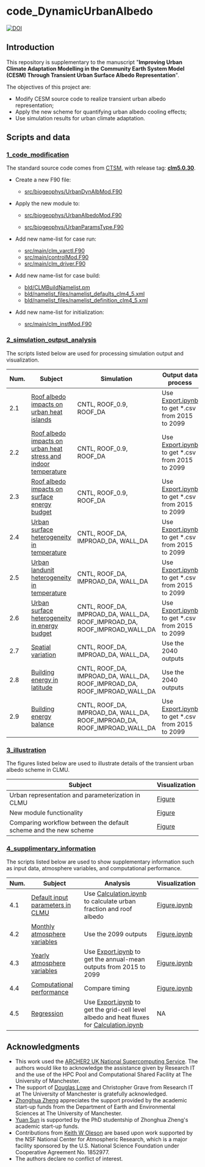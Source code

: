 # code_DynamicUrbanAlbedo

[![DOI](https://zenodo.org/badge/770688781.svg)](https://zenodo.org/doi/10.5281/zenodo.10903399)

## Introduction

This repository is supplementary to the manuscript "**Improving Urban Climate Adaptation Modelling in the Community Earth System Model (CESM) Through Transient Urban Surface Albedo Representation**".

The objectives of this project are:

- Modify CESM source code to realize transient urban albedo representation;
- Apply the new scheme for quantifying urban albedo cooling effects;
- Use simulation results for urban climate adaptation.

## Scripts and data

### [1_code_modification](./1_code_modification)

The standard source code comes from [CTSM](https://github.com/ESCOMP/CTSM), with release tag: **[clm5.0.30](https://github.com/ESCOMP/CTSM/releases/tag/release-clm5.0.30)**.

- Create a new F90 file:
  
  - [src/biogeophys/UrbanDynAlbMod.F90](.//1_code_modification/src/biogeophys/UrbanDynAlbMod.F90)

- Apply the new module to:
  
  - [src/biogeophys/UrbanAlbedoMod.F90](./1_code_modification/src/biogeophys/UrbanAlbedoMod.F90)
  
  - [src/biogeophys/UrbanParamsType.F90](./1_code_modification/src/biogeophys/UrbanParamsType.F90)

- Add new name-list for case run:
  
  - [src/main/clm_varctl.F90](./1_code_modification/src/main/clm_varctl.F90)
  - [src/main/controlMod.F90](./1_code_modification/src/main/controlMod.F90)
  - [src/main/clm_driver.F90](./1_code_modification/src/main/clm_driver.F90)

- Add new name-list for case build:
  
  - [bld/CLMBuildNamelist.pm](./1_code_modification/src/bld/CLMBuildNamelist.pm)
  - [bld/namelist_files/namelist_defaults_clm4_5.xml](./1_code_modification/src/bld/namelist_defaults_clm4_5.xml)
  - [bld/namelist_files/namelist_definition_clm4_5.xml](./1_code_modification/src/bld/namelist_definition_clm4_5.xml)

- Add new name-list for initialization:
  
  - [src/main/clm_instMod.F90](./1_code_modification/src/main/clm_instMod.F90)

### [2_simulation_output_analysis]()

The scripts listed below are used for processing simulation output and visualization.

| Num. | Subject                                                                                                                       | Simulation                                                                | Output data process                                                                                                                         | Visualization                                                                                            |
| ---- | ----------------------------------------------------------------------------------------------------------------------------- | ------------------------------------------------------------------------- | ------------------------------------------------------------------------------------------------------------------------------------------- | -------------------------------------------------------------------------------------------------------- |
| 2.1  | [Roof albedo impacts on urban heat islands](./2_simulation_output_analysis/2.1_roof_albedo_impacts_UHI)                       | CNTL, ROOF_0.9, ROOF_DA                                                   | Use [Export.ipynb](./2_simulation_output_analysis/2.1_roof_albedo_impacts_UHI/Export.ipynb) to get *.csv from 2015 to 2099                  | [Figure.ipynb](./2_simulation_output_analysis/2.1_roof_albedo_impacts_UHI/Figure.ipynb)                  |
| 2.2  | [Roof albedo impacts on urban heat stress and indoor temperature](./2_simulation_output_analysis/2.2_roof_albedo_impacts_UHS) | CNTL, ROOF_0.9, ROOF_DA                                                   | Use [Export.ipynb](./2_simulation_output_analysis/2.2_roof_albedo_impacts_UHS/Export.ipynb) to get *.csv from 2015 to 2099                  | [Figure.ipynb](./2_simulation_output_analysis/2.2_roof_albedo_impacts_UHS/Figure.ipynb)                  |
| 2.3  | [Roof albedo impacts on surface energy budget](./2_simulation_output_analysis/2.3_roof_albedo_impacts_energy)                 | CNTL, ROOF_0.9, ROOF_DA                                                   | Use [Export.ipynb](./2_simulation_output_analysis/2.3_roof_albedo_impacts_energy/Export.ipynb) to get *.csv from 2015 to 2099               | [Figure.ipynb](./2_simulation_output_analysis/2.3_roof_albedo_impacts_energy/Figure.ipynb)               |
| 2.4  | [Urban surface heterogeneity in temperature](./2_simulation_output_analysis/2.4_urban_surface_heterogeneity_temperature)      | CNTL, ROOF_DA, IMPROAD_DA, WALL_DA                                        | Use [Export.ipynb](./2_simulation_output_analysis/2.4_urban_surface_heterogeneity_temperature/Export.ipynb) to get *.csv from 2015 to 2099  | [Figure.ipynb](./2_simulation_output_analysis/2.4_urban_surface_heterogeneity_temperature/Figure.ipynb)  |
| 2.5  | [Urban landunit heterogeneity in temperature](./2_simulation_output_analysis/2.5_urban_landunit_heterogeneity_temperature)    | CNTL, ROOF_DA, IMPROAD_DA, WALL_DA                                        | Use [Export.ipynb](./2_simulation_output_analysis/2.5_urban_landunit_heterogeneity_temperature/Export.ipynb) to get *.csv from 2015 to 2099 | [Figure.ipynb](./2_simulation_output_analysis/2.5_urban_landunit_heterogeneity_temperature/Figure.ipynb) |
| 2.6  | [Urban surface heterogeneity in energy budget](./2_simulation_output_analysis/2.6_urban_surface_heterogeneity_energy)         | CNTL, ROOF_DA, IMPROAD_DA, WALL_DA, ROOF_IMPROAD_DA, ROOF_IMPROAD_WALL_DA | Use [Export.ipynb](./2_simulation_output_analysis/2.6_urban_surface_heterogeneity_energy/Export.ipynb) to get *.csv from 2015 to 2099       | [Figure.ipynb](./2_simulation_output_analysis/2.6_urban_surface_heterogeneity_energy/Figure.ipynb)       |
| 2.7  | [Spatial variation](./2_simulation_output_analysis/2.7_spatial_variation)                                                     | CNTL, ROOF_DA, IMPROAD_DA, WALL_DA,                                       | Use the 2040 outputs                                                                                                                        | [Figure.ipynb](./2_simulation_output_analysis/2.7_spatial_variation/Figure.ipynb)                        |
| 2.8  | [Building energy in latitude](./2_simulation_output_analysis/2.8_building_energy_latitude)                                    | CNTL, ROOF_DA, IMPROAD_DA, WALL_DA, ROOF_IMPROAD_DA, ROOF_IMPROAD_WALL_DA | Use the 2040 outputs                                                                                                                        | [Figure.ipynb](./2_simulation_output_analysis/2.8_building_energy_latitude/Figure.ipynb)                 |
| 2.9  | [Building energy balance](./2_simulation_output_analysis/2.9_building_energy_balance)                                         | CNTL, ROOF_DA, IMPROAD_DA, WALL_DA, ROOF_IMPROAD_DA, ROOF_IMPROAD_WALL_DA | Use [Export.ipynb](./2_simulation_output_analysis/2.9_building_energy_balance/Export.ipynb) to get *.csv from 2015 to 2099                  | [Figure.ipynb](./2_simulation_output_analysis/2.9_building_energy_balance/Figure.ipynb)                  |

### [3_illustration](./3_illutration)

The figures listed below are used to illustrate details of the transient urban albedo scheme in CLMU.

| Subject                                                      | Visualization                                 |
| ------------------------------------------------------------ | --------------------------------------------- |
| Urban representation and parameterization in CLMU            | [Figure](./3_illustration/clmu.pdf)           |
| New module functionality                                     | [Figure](./3_illustration/dynalb.pdf)         |
| Comparing workflow between the default scheme and the new scheme | [Figure](./3_illustration/compare_scheme.pdf) |

### [4_supplimentary_information](./4_supplimentary_information)

The scripts listed below are used to show supplementary information such as input data, atmosphere variables, and computational performance.

| Num. | Subject                                                                                  | Analysis                                                                                                                                                                                                                | Visualization                                                                         |
| ---- | ---------------------------------------------------------------------------------------- | ----------------------------------------------------------------------------------------------------------------------------------------------------------------------------------------------------------------------- | ------------------------------------------------------------------------------------- |
| 4.1  | [Default input parameters in CLMU](./4_supplimentary_information/4.1_urban_parameter)    | Use [Calculation.ipynb](./4_supplimentary_information/4.1_urban_parameter/Calculation.ipynb) to calculate urban fraction and roof albedo                                                                                | [Figure.ipynb](./4_supplimentary_information/4.1_urban_parameter/Figure.ipynb)        |
| 4.2  | [Monthly atmosphere variables](./4_supplimentary_information/4.2_monthly_atmosphere_var) | Use the 2099 outputs                                                                                                                                                                                                    | [Figure.ipynb](./4_supplimentary_information/4.2_monthly_atmosphere_var/Figure.ipynb) |
| 4.3  | [Yearly atmosphere variables](./4_supplimentary_information/4.3_yearly_atmosphere_var)   | Use [Export.ipynb](./4_supplimentary_information/4.3_yearly_atmosphere_var/Export.ipynb) to get the annual-mean outputs from 2015 to 2099                                                                               | [Figure.ipynb](./4_supplimentary_information/4.3_yearly_atmosphere_var/Figure.ipynb)  |
| 4.4  | [Computational performance](./4_supplimentary_information/4.4_computational_performance) | Compare timing                                                                                                                                                                                                          | [Figure.ipynb](./4_supplimentary_information/4.4_computational_performance)           |
| 4.5  | [Regression](./4_supplimentary_information/4.5_regression)                               | Use [Export.ipynb](./4_supplimentary_information/4.5_regression/Export.ipynb) to get the grid-cell level albedo and heat fluxes for [Calculation.ipynb](./4_supplimentary_information/4.5_regression/Calculation.ipynb) | NA                                                                                    |

## Acknowledgments

- This work used the [ARCHER2 UK National Supercomputing Service](https://www.archer2.ac.uk). 
  The authors would like to acknowledge the assistance given by Research IT and the use of the HPC Pool and Computational Shared Facility at The University of Manchester. 
- The support of [Douglas Lowe](https://github.com/douglowe) and Christopher Grave from Research IT at The University of Manchester is gratefully acknowledged. 
- [Zhonghua Zheng](https://github.com/zhonghua-zheng) appreciates the support provided by the academic start-up funds from the Department of Earth and Environmental Sciences at The University of Manchester.
- [Yuan Sun](https://github.com/YuanSun-UoM) is supported by the PhD studentship of Zhonghua Zheng's academic start-up funds.
- Contributions from [Keith W Oleson](https://staff.ucar.edu/users/oleson) are based upon work supported by the NSF National Center for Atmospheric Research, which is a major facility sponsored by the U.S. National Science Foundation under Cooperative Agreement No. 1852977.
- The authors declare no conflict of interest.
